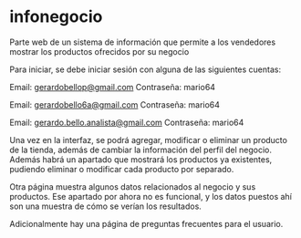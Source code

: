 # infonegocio
Parte web de un sistema de información que permite a los vendedores mostrar los productos ofrecidos por su negocio

Para iniciar, se debe iniciar sesión con alguna de las siguientes cuentas:

Email: gerardobellop@gmail.com Contraseña: mario64

Email: gerardobello6a@gmail.com Contraseña: mario64

Email: gerardo.bello.analista@gmail.com Contraseña: mario64

Una vez en la interfaz, se podrá agregar, modificar o eliminar un producto de la tienda, además de cambiar la información del perfil del negocio. Además habrá un apartado que mostrará los productos ya existentes, pudiendo eliminar o modificar cada producto por separado.

Otra página muestra algunos datos relacionados al negocio y sus productos. Ese apartado por ahora no es funcional, y los datos puestos ahí son una muestra de cómo se verían los resultados.

Adicionalmente hay una página de preguntas frecuentes para el usuario.
